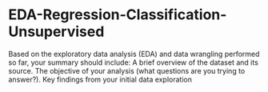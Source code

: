 # EDA-Regression-Classification-Unsupervised
Based on the exploratory data analysis (EDA) and data wrangling performed so far, your summary should include:  A brief overview of the dataset and its source. The objective of your analysis (what questions are you trying to answer?). Key findings from your initial data exploration
